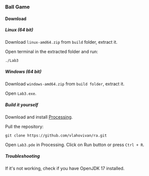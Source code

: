 ### Ball Game

#### Download

##### Linux (64 bit)

Download `linux-amd64.zip` from `build` folder, extract it.

Open terminal in the extracted folder and run:

```
./Lab3
```

##### Windows (64 bit)

Download `windows-amd64.zip` from `build folder`, extract it.

Open `Lab3.exe`.

##### Build it yourself

Download and install [Processing](https://processing.org/).

Pull the repository:

```
git clone https://github.com/vlahovivan/ra.git
```

Open `Lab3.pde` in Processing.
Click on Run button or press `Ctrl + R`.



##### Troubleshooting

If it's not working, check if you have OpenJDK 17 installed.
